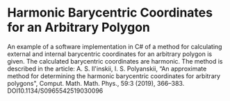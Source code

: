 # Harmonic Barycentric Coordinates for an Arbitrary Polygon
An example of a software implementation in C# of a method for calculating external and internal barycentric coordinates for an arbitrary polygon is given. The calculated barycentric coordinates are harmonic. The method is described in the article: A. S. Il'inskii, I. S. Polyanskii, “An approximate method for determining the harmonic barycentric coordinates for arbitrary polygons", Comput. Math. Math. Phys., 59:3 (2019), 366–383. DOI10.1134/S0965542519030096
